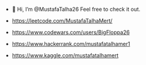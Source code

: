 - 👋 Hi, I’m @MustafaTalha26
Feel free  to check it out.


- https://leetcode.com/MustafaTalhaMert/
- https://www.codewars.com/users/BigFloppa26
- https://www.hackerrank.com/mustafatalhamer1
- https://www.kaggle.com/mustafatalhamert

<!---
MustafaTalha26/MustafaTalha26 is a ✨ special ✨ repository because its `README.md` (this file) appears on your GitHub profile.
You can click the Preview link to take a look at your changes.
--->
